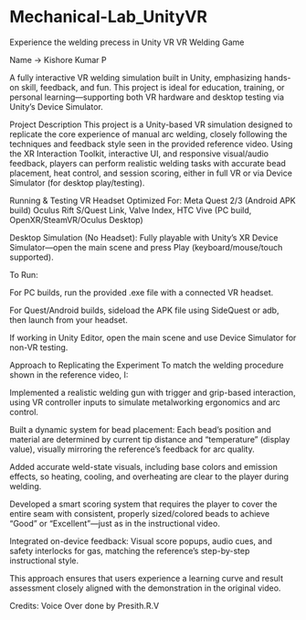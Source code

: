 # Mechanical-Lab_UnityVR
Experience the welding precess in Unity VR
VR Welding Game

Name -> Kishore Kumar P

A fully interactive VR welding simulation built in Unity, emphasizing hands-on skill, feedback, and fun. This project is ideal for education, training, or personal learning—supporting both VR hardware and desktop testing via Unity’s Device Simulator.

Project Description
This project is a Unity-based VR simulation designed to replicate the core experience of manual arc welding, closely following the techniques and feedback style seen in the provided reference video. Using the XR Interaction Toolkit, interactive UI, and responsive visual/audio feedback, players can perform realistic welding tasks with accurate bead placement, heat control, and session scoring, either in full VR or via Device Simulator (for desktop play/testing).

Running & Testing
VR Headset Optimized For:
Meta Quest 2/3 (Android APK build)
Oculus Rift S/Quest Link, Valve Index, HTC Vive (PC build, OpenXR/SteamVR/Oculus Desktop)

Desktop Simulation (No Headset):
Fully playable with Unity’s XR Device Simulator—open the main scene and press Play (keyboard/mouse/touch supported).

To Run:

For PC builds, run the provided .exe file with a connected VR headset.

For Quest/Android builds, sideload the APK file using SideQuest or adb, then launch from your headset.

If working in Unity Editor, open the main scene and use Device Simulator for non-VR testing.

Approach to Replicating the Experiment
To match the welding procedure shown in the reference video, I:

Implemented a realistic welding gun with trigger and grip-based interaction, using VR controller inputs to simulate metalworking ergonomics and arc control.

Built a dynamic system for bead placement: Each bead’s position and material are determined by current tip distance and “temperature” (display value), visually mirroring the reference’s feedback for arc quality.

Added accurate weld-state visuals, including base colors and emission effects, so heating, cooling, and overheating are clear to the player during welding.

Developed a smart scoring system that requires the player to cover the entire seam with consistent, properly sized/colored beads to achieve “Good” or “Excellent”—just as in the instructional video.

Integrated on-device feedback: Visual score popups, audio cues, and safety interlocks for gas, matching the reference’s step-by-step instructional style.

This approach ensures that users experience a learning curve and result assessment closely aligned with the demonstration in the original video.

Credits:
Voice Over done by Presith.R.V
